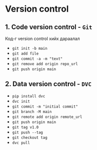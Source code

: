 # Version control

## 1. Code version control - `Git`

Код-г version control хийх дараалал

- `git init -b main`
- `git add file`
- `git commit -a -m "text"`
- `git remove add origin repo_url`
- `git push origin main`


## 2. Data version control - `DVC`

- `pip install dvc`
- `dvc init`
- `git commit -m "initial commit"`
- `git branch -M main`
- `git remote add origin remote_url`
- `git push origin main`
- `git tag v1.0`
- `git push --tag`
- `git checkout tag`
- `dvc pull`
